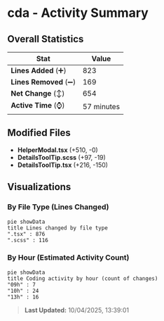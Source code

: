 # cda - Activity Summary 

## Overall Statistics

| Stat                   | Value                                                             |
| ---------------------- | ----------------------------------------------------------------- |
| **Lines Added** (➕)   | 823                                          |
| **Lines Removed** (➖) | 169                                        |
| **Net Change** (↕)    | 654                |
| **Active Time** (⌚)   | 57 minutes |


## Modified Files
- **HelperModal.tsx** (+510, -0)
- **DetailsToolTip.scss** (+97, -19)
- **DetailsToolTip.tsx** (+216, -150)

## Visualizations

### By File Type (Lines Changed)

```mermaid
pie showData
title Lines changed by file type
".tsx" : 876
".scss" : 116
```

### By Hour (Estimated Activity Count)

```mermaid
pie showData
title Coding activity by hour (count of changes)
"09h" : 7
"10h" : 24
"13h" : 16
```


> **Last Updated:** 10/04/2025, 13:39:01